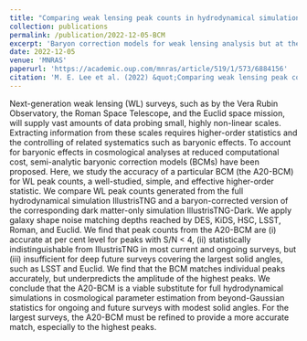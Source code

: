 ```yaml
---
title: "Comparing weak lensing peak counts in hydrodynamical simulations to baryonic correction models"
collection: publications
permalink: /publication/2022-12-05-BCM
excerpt: 'Baryon correction models for weak lensing analysis but at the level of non-Gaussian statistics'
date: 2022-12-05
venue: 'MNRAS'
paperurl: 'https://academic.oup.com/mnras/article/519/1/573/6884156'
citation: 'M. E. Lee et al. (2022) &quot;Comparing weak lensing peak counts in hydrodynamical simulations to baryonic correction models.&quot; <i>MNRAS</i>. 1(1)'
---
```


Next-generation weak lensing (WL) surveys, such as by the Vera Rubin Observatory, the Roman Space Telescope, and the Euclid space mission, will supply vast amounts of data probing small, highly non-linear scales. Extracting information from these scales requires higher-order statistics and the controlling of related systematics such as baryonic effects. To account for baryonic effects in cosmological analyses at reduced computational cost, semi-analytic baryonic correction models (BCMs) have been proposed. Here, we study the accuracy of a particular BCM (the A20-BCM) for WL peak counts, a well-studied, simple, and effective higher-order statistic. We compare WL peak counts generated from the full hydrodynamical simulation IllustrisTNG and a baryon-corrected version of the corresponding dark matter-only simulation IllustrisTNG-Dark. We apply galaxy shape noise matching depths reached by DES, KiDS, HSC, LSST, Roman, and Euclid. We find that peak counts from the A20-BCM are (i) accurate at per cent level for peaks with S/N < 4, (ii) statistically indistinguishable from IllustrisTNG in most current and ongoing surveys, but (iii) insufficient for deep future surveys covering the largest solid angles, such as LSST and Euclid. We find that the BCM matches individual peaks accurately, but underpredicts the amplitude of the highest peaks. We conclude that the A20-BCM is a viable substitute for full hydrodynamical simulations in cosmological parameter estimation from beyond-Gaussian statistics for ongoing and future surveys with modest solid angles. For the largest surveys, the A20-BCM must be refined to provide a more accurate match, especially to the highest peaks.